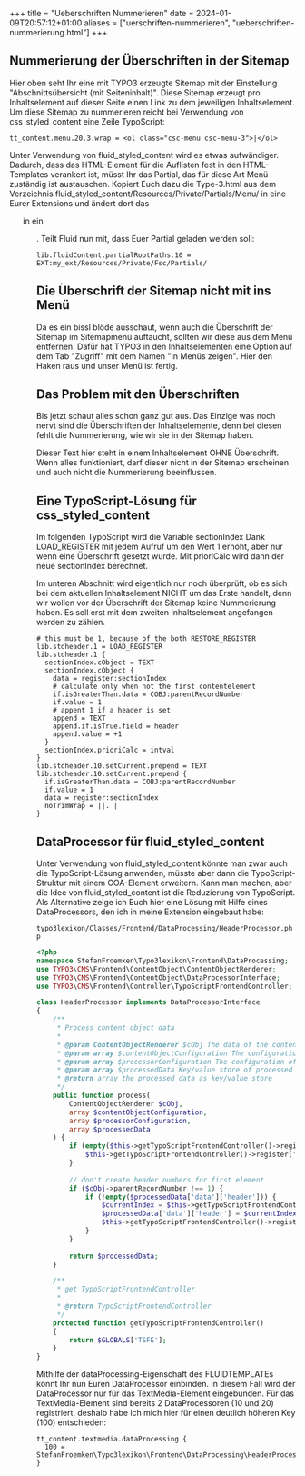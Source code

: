 +++
title = "Ueberschriften Nummerieren"
date = 2024-01-09T20:57:12+01:00
aliases = ["uerschriften-nummerieren", "ueberschriften-nummerierung.html"]
+++

## Nummerierung der Überschriften in der Sitemap

Hier oben seht Ihr eine mit TYPO3 erzeugte Sitemap mit der Einstellung "Abschnittsübersicht (mit Seiteninhalt)". Diese Sitemap erzeugt pro Inhaltselement auf dieser Seite einen Link zu dem jeweiligen Inhaltselement. Um diese Sitemap zu nummerieren reicht bei Verwendung von css_styled_content eine Zeile TypoScript:

```typo3_typoscript
tt_content.menu.20.3.wrap = <ol class="csc-menu csc-menu-3">|</ol>
```

Unter Verwendung von fluid_styled_content wird es etwas aufwändiger. Dadurch, dass das HTML-Element für die Auflisten fest in den HTML-Templates verankert ist, müsst Ihr das Partial, das für diese Art Menü zuständig ist austauschen. Kopiert Euch dazu die Type-3.html aus dem Verzeichnis fluid_styled_content/Resources/Private/Partials/Menu/ in eine Eurer Extensions und ändert dort das <ul> in ein <ol>. Teilt Fluid nun mit, dass Euer Partial geladen werden soll:

```typo3_typoscript
lib.fluidContent.partialRootPaths.10 = EXT:my_ext/Resources/Private/Fsc/Partials/
```

## Die Überschrift der Sitemap nicht mit ins Menü

Da es ein bissl blöde ausschaut, wenn auch die Überschrift der Sitemap im Sitemapmenü auftaucht, sollten wir diese aus dem Menü entfernen. Dafür hat TYPO3 in den Inhaltselementen eine Option auf dem Tab "Zugriff" mit dem Namen "In Menüs zeigen". Hier den Haken raus und unser Menü ist fertig.

## Das Problem mit den Überschriften

Bis jetzt schaut alles schon ganz gut aus. Das Einzige was noch nervt sind die Überschriften der Inhaltselemente, denn bei diesen fehlt die Nummerierung, wie wir sie in der Sitemap haben.

Dieser Text hier steht in einem Inhaltselement OHNE Überschrift. Wenn alles funktioniert, darf dieser nicht in der Sitemap erscheinen und auch nicht die Nummerierung beeinflussen.

## Eine TypoScript-Lösung für css_styled_content

Im folgenden TypoScript wird die Variable sectionIndex Dank LOAD_REGISTER mit jedem Aufruf um den Wert 1 erhöht, aber nur wenn eine Überschrift gesetzt wurde. Mit prioriCalc wird dann der neue sectionIndex berechnet.

Im unteren Abschnitt wird eigentlich nur noch überprüft, ob es sich bei dem aktuellen Inhaltselement NICHT um das Erste handelt, denn wir wollen vor der Überschrift der Sitemap keine Nummerierung haben. Es soll erst mit dem zweiten Inhaltselement angefangen werden zu zählen.

```typo3_typoscript
# this must be 1, because of the both RESTORE_REGISTER
lib.stdheader.1 = LOAD_REGISTER
lib.stdheader.1 {
  sectionIndex.cObject = TEXT
  sectionIndex.cObject {
    data = register:sectionIndex
    # calculate only when not the first contentelement
    if.isGreaterThan.data = COBJ:parentRecordNumber
    if.value = 1
    # appent 1 if a header is set
    append = TEXT
    append.if.isTrue.field = header
    append.value = +1
  }
  sectionIndex.prioriCalc = intval
}
lib.stdheader.10.setCurrent.prepend = TEXT
lib.stdheader.10.setCurrent.prepend {
  if.isGreaterThan.data = COBJ:parentRecordNumber
  if.value = 1
  data = register:sectionIndex
  noTrimWrap = ||. |
}
```

## DataProcessor für fluid_styled_content

Unter Verwendung von fluid_styled_content könnte man zwar auch die TypoScript-Lösung anwenden, müsste aber dann die TypoScript-Struktur mit einem COA-Element erweitern. Kann man machen, aber die Idee von fluid_styled_content ist die Reduzierung von TypoScript. Als Alternative zeige ich Euch hier eine Lösung mit Hilfe eines DataProcessors, den ich in meine Extension eingebaut habe:

`typo3lexikon/Classes/Frontend/DataProcessing/HeaderProcessor.php`

```php
<?php
namespace StefanFroemken\Typo3lexikon\Frontend\DataProcessing;
use TYPO3\CMS\Frontend\ContentObject\ContentObjectRenderer;
use TYPO3\CMS\Frontend\ContentObject\DataProcessorInterface;
use TYPO3\CMS\Frontend\Controller\TypoScriptFrontendController;

class HeaderProcessor implements DataProcessorInterface
{
    /**
     * Process content object data
     * 
     * @param ContentObjectRenderer $cObj The data of the content element or page
     * @param array $contentObjectConfiguration The configuration of Content Object
     * @param array $processorConfiguration The configuration of this processor
     * @param array $processedData Key/value store of processed data (e.g. to be passed to a Fluid View)
     * @return array the processed data as key/value store
     */
    public function process(
        ContentObjectRenderer $cObj,
        array $contentObjectConfiguration, 
        array $processorConfiguration,
        array $processedData
    ) {
        if (empty($this->getTypoScriptFrontendController()->register['currentIndexForHeader'])) {
            $this->getTypoScriptFrontendController()->register['currentIndexForHeader'] = 1;        
        }
       
        // don't create header numbers for first element
        if ($cObj->parentRecordNumber !== 1) { 
            if (!empty($processedData['data']['header'])) {
                $currentIndex = $this->getTypoScriptFrontendController()->register['currentIndexForHeader'];
                $processedData['data']['header'] = $currentIndex . '. ' . $processedData['data']['header'];
                $this->getTypoScriptFrontendController()->register['currentIndexForHeader'] += 1;   
            }
        }
        
        return $processedData;
    }   

    /**
     * get TypoScriptFrontendController
     *
     * @return TypoScriptFrontendController
     */
    protected function getTypoScriptFrontendController()
    {
        return $GLOBALS['TSFE'];
    } 
}
```

Mithilfe der dataProcessing-Eigenschaft des FLUIDTEMPLATEs könnt Ihr nun Euren DataProcessor einbinden. In diesem Fall wird der DataProcessor nur für das TextMedia-Element eingebunden. Für das TextMedia-Element sind bereits 2 DataProcessoren (10 und 20) registriert, deshalb habe ich mich hier für einen deutlich höheren Key (100) entschieden:

```typo3_typoscript
tt_content.textmedia.dataProcessing {
  100 = StefanFroemken\Typo3lexikon\Frontend\DataProcessing\HeaderProcessor
}
```
